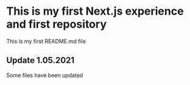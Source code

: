 # This is my first Next.js experience and first repository

This is my first README.md file
## Update 1.05.2021
Some files have been updated
